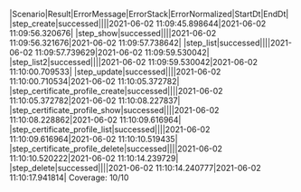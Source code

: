 |Scenario|Result|ErrorMessage|ErrorStack|ErrorNormalized|StartDt|EndDt|
|step_create|successed||||2021-06-02 11:09:45.898644|2021-06-02 11:09:56.320676|
|step_show|successed||||2021-06-02 11:09:56.321676|2021-06-02 11:09:57.738642|
|step_list|successed||||2021-06-02 11:09:57.739629|2021-06-02 11:09:59.530042|
|step_list2|successed||||2021-06-02 11:09:59.530042|2021-06-02 11:10:00.709533|
|step_update|successed||||2021-06-02 11:10:00.710534|2021-06-02 11:10:05.372782|
|step_certificate_profile_create|successed||||2021-06-02 11:10:05.372782|2021-06-02 11:10:08.227837|
|step_certificate_profile_show|successed||||2021-06-02 11:10:08.228862|2021-06-02 11:10:09.616964|
|step_certificate_profile_list|successed||||2021-06-02 11:10:09.616964|2021-06-02 11:10:10.519435|
|step_certificate_profile_delete|successed||||2021-06-02 11:10:10.520222|2021-06-02 11:10:14.239729|
|step_delete|successed||||2021-06-02 11:10:14.240777|2021-06-02 11:10:17.941814|
Coverage: 10/10

